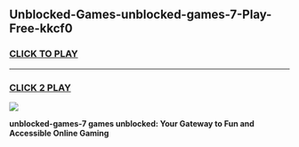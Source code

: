 
## Unblocked-Games-unblocked-games-7-Play-Free-kkcf0
<h3>
<a href="https://premium76.site?title=unblocked-games-7&ref=18A">CLICK TO PLAY</a></h3>
<hr>

<h3>
<a href="https://premium76.site?title=unblocked-games-7&ref=18A">CLICK 2 PLAY</a>
  
</h3>

<a href="https://premium76.site?title=unblocked-games-7&ref=18A"><img src="https://clearcache.store/games.png"></a>


**unblocked-games-7 games unblocked: Your Gateway to Fun and Accessible Online Gaming**
